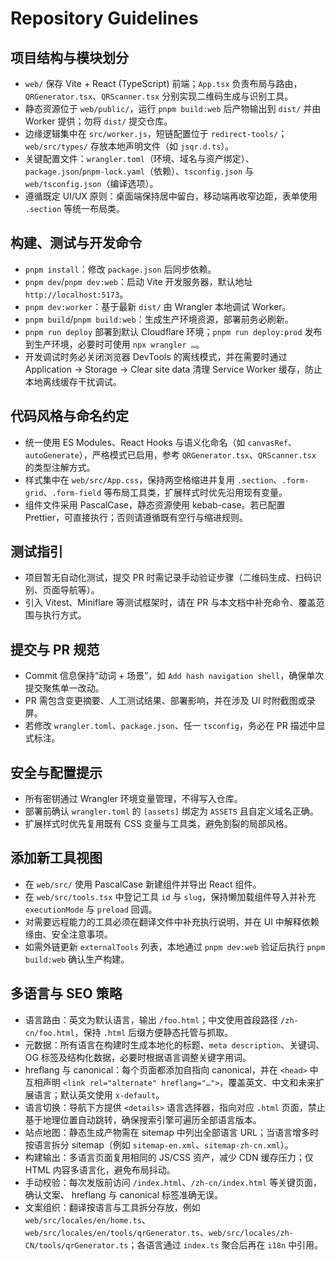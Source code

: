 # Repository Guidelines

## 项目结构与模块划分
- `web/` 保存 Vite + React (TypeScript) 前端；`App.tsx` 负责布局与路由，`QRGenerator.tsx`、`QRScanner.tsx` 分别实现二维码生成与识别工具。
- 静态资源位于 `web/public/`，运行 `pnpm build:web` 后产物输出到 `dist/` 并由 Worker 提供；勿将 `dist/` 提交仓库。
- 边缘逻辑集中在 `src/worker.js`，短链配置位于 `redirect-tools/`；`web/src/types/` 存放本地声明文件（如 `jsqr.d.ts`）。
- 关键配置文件：`wrangler.toml`（环境、域名与资产绑定）、`package.json`/`pnpm-lock.yaml`（依赖）、`tsconfig.json` 与 `web/tsconfig.json`（编译选项）。
- 遵循既定 UI/UX 原则：桌面端保持居中留白，移动端再收窄边距，表单使用 `.section` 等统一布局类。

## 构建、测试与开发命令
- `pnpm install`：修改 `package.json` 后同步依赖。
- `pnpm dev`/`pnpm dev:web`：启动 Vite 开发服务器，默认地址 `http://localhost:5173`。
- `pnpm dev:worker`：基于最新 `dist/` 由 Wrangler 本地调试 Worker。
- `pnpm build`/`pnpm build:web`：生成生产环境资源，部署前务必刷新。
- `pnpm run deploy` 部署到默认 Cloudflare 环境；`pnpm run deploy:prod` 发布到生产环境，必要时可使用 `npx wrangler …`。
- 开发调试时务必关闭浏览器 DevTools 的离线模式，并在需要时通过 Application → Storage → Clear site data 清理 Service Worker 缓存，防止本地离线缓存干扰调试。

## 代码风格与命名约定
- 统一使用 ES Modules、React Hooks 与语义化命名（如 `canvasRef`、`autoGenerate`），严格模式已启用，参考 `QRGenerator.tsx`、`QRScanner.tsx` 的类型注解方式。
- 样式集中在 `web/src/App.css`，保持两空格缩进并复用 `.section`、`.form-grid`、`.form-field` 等布局工具类，扩展样式时优先沿用现有变量。
- 组件文件采用 PascalCase，静态资源使用 kebab-case。若已配置 Prettier，可直接执行；否则请遵循既有空行与缩进规则。

## 测试指引
- 项目暂无自动化测试，提交 PR 时需记录手动验证步骤（二维码生成、扫码识别、页面导航等）。
- 引入 Vitest、Miniflare 等测试框架时，请在 PR 与本文档中补充命令、覆盖范围与执行方式。

## 提交与 PR 规范
- Commit 信息保持“动词 + 场景”，如 `Add hash navigation shell`，确保单次提交聚焦单一改动。
- PR 需包含变更摘要、人工测试结果、部署影响，并在涉及 UI 时附截图或录屏。
- 若修改 `wrangler.toml`、`package.json`、任一 `tsconfig`，务必在 PR 描述中显式标注。

## 安全与配置提示
- 所有密钥通过 Wrangler 环境变量管理，不得写入仓库。
- 部署前确认 `wrangler.toml` 的 `[assets]` 绑定为 `ASSETS` 且自定义域名正确。
- 扩展样式时优先复用既有 CSS 变量与工具类，避免割裂的局部风格。

## 添加新工具视图
- 在 `web/src/` 使用 PascalCase 新建组件并导出 React 组件。
- 在 `web/src/tools.tsx` 中登记工具 `id` 与 `slug`，保持懒加载组件导入并补充 `executionMode` 与 `preload` 回调。
- 对需要远程能力的工具必须在翻译文件中补充执行说明，并在 UI 中解释依赖缘由、安全注意事项。
- 如需外链更新 `externalTools` 列表，本地通过 `pnpm dev:web` 验证后执行 `pnpm build:web` 确认生产构建。

## 多语言与 SEO 策略
- 语言路由：英文为默认语言，输出 `/foo.html`；中文使用首段路径 `/zh-cn/foo.html`，保持 `.html` 后缀方便静态托管与抓取。
- 元数据：所有语言在构建时生成本地化的标题、`meta description`、关键词、OG 标签及结构化数据，必要时根据语言调整关键字用词。
- hreflang 与 canonical：每个页面都添加自指向 canonical，并在 `<head>` 中互相声明 `<link rel="alternate" hreflang="…">`，覆盖英文、中文和未来扩展语言；默认英文使用 `x-default`。
- 语言切换：导航下方提供 `<details>` 语言选择器，指向对应 `.html` 页面，禁止基于地理位置自动跳转，确保搜索引擎可遍历全部语言版本。
- 站点地图：静态生成产物需在 sitemap 中列出全部语言 URL；当语言增多时按语言拆分 sitemap（例如 `sitemap-en.xml`、`sitemap-zh-cn.xml`）。
- 构建输出：多语言页面复用相同的 JS/CSS 资产，减少 CDN 缓存压力；仅 HTML 内容多语言化，避免布局抖动。
- 手动校验：每次发版前访问 `/index.html`、`/zh-cn/index.html` 等关键页面，确认文案、 hreflang 与 canonical 标签准确无误。
- 文案组织：翻译按语言与工具拆分存放，例如 `web/src/locales/en/home.ts`、`web/src/locales/en/tools/qrGenerator.ts`、`web/src/locales/zh-CN/tools/qrGenerator.ts`；各语言通过 `index.ts` 聚合后再在 `i18n` 中引用。

